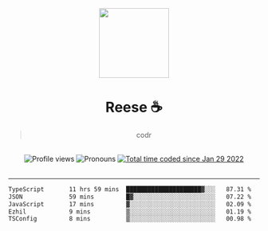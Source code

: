 <div align='center'>
  <img src='https://avatars.githubusercontent.com/u/73779441?v=4' width='140' height='140' />
  <h1>Reese ☕️</h1>
  <blockquote>codr</blockquote>
  
  <br />
  
  <img alt="Profile views" src="https://komarev.com/ghpvc/?username=ruffpuff1" />
  <img alt='Pronouns' src='https://img.shields.io/endpoint?url=https://pronoundb.org/shields/61181f81be124c42b207bffd' />
  <a href="https://wakatime.com/@72bf611d-9557-4a85-aa1d-46f6a3346744"><img src="https://wakatime.com/badge/user/72bf611d-9557-4a85-aa1d-46f6a3346744.svg" alt="Total time coded since Jan 29 2022" /></a>
</div><br />

<hr />

<!--START_SECTION:waka-->

```txt
TypeScript       11 hrs 59 mins  █████████████████████▓░░░   87.31 %
JSON             59 mins         █▓░░░░░░░░░░░░░░░░░░░░░░░   07.22 %
JavaScript       17 mins         ▓░░░░░░░░░░░░░░░░░░░░░░░░   02.09 %
Ezhil            9 mins          ▒░░░░░░░░░░░░░░░░░░░░░░░░   01.19 %
TSConfig         8 mins          ▒░░░░░░░░░░░░░░░░░░░░░░░░   00.98 %
```

<!--END_SECTION:waka-->

